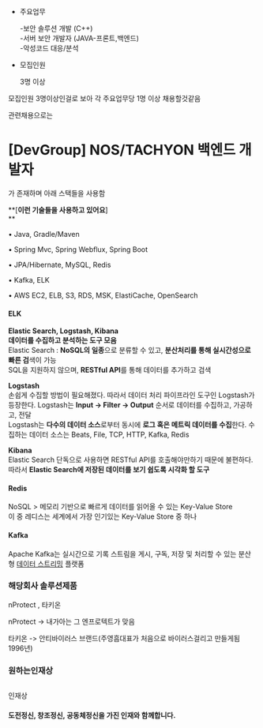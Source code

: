 - 주요업무
    
    -보안 솔루션 개발 (C++)  
    -서버 보안 개발자 (JAVA-프론트,백엔드)  
    -악성코드 대응/분석

- 모집인원
    
    3명 이상

모집인원 3명이상인걸로 보아 각 주요업무당 1명 이상 채용할것같음  

관련채용으로는  
# [DevGroup] NOS/TACHYON 백엔드 개발자

가 존재하며  아래 스택들을 사용함

**[****이런 기술들을 사용하고 있어요****]  
**  

• Java, Gradle/Maven

• Spring Mvc, Spring Webflux, Spring Boot

• JPA/Hibernate, MySQL, Redis

• Kafka, ELK

• AWS EC2, ELB, S3, RDS, MSK, ElastiCache, OpenSearch

#### ELK
**Elastic Search, Logstash, Kibana**  
**데이터를 수집하고 분석하는 도구 모음**  
Elastic Search : **NoSQL의 일종**으로 분류할 수 있고, **분산처리를 통해 실시간성으로 빠른 검**색이 가능  
SQL을 지원하지 않으며, **RESTful API**를 통해 데이터를 추가하고 검색  

**Logstash**  
손쉽게 수집할 방법이 필요해졌다. 따라서 데이터 처리 파이프라인 도구인 Logstash가 등장한다. Logstash는 **Input → Filter → Output** 순서로 데이터를 수집하고, 가공하고, 전달  
Logstash는 **다수의 데이터 소스**로부터 동시에 **로그 혹은 메트릭 데이터를 수집**한다. 수집하는 데이터 소스는 Beats, File, TCP, HTTP, Kafka, Redis  

**Kibana**  
Elastic Search 단독으로 사용하면 RESTful API를 호출해야만하기 때문에 불편하다. 따라서 **Elastic Search에 저장된 데이터를 보기 쉽도록 시각화 할 도구**  



#### Redis  
NoSQL > 메모리 기반으로 빠르게 데이터를 읽어올 수 있는 Key-Value Store  
이 중 레디스는 세계에서 가장 인기있는 Key-Value Store 중 하나  

#### Kafka
Apache Kafka는 실시간으로 기록 스트림을 게시, 구독, 저장 및 처리할 수 있는 분산형 [데이터 스트리밍](https://www.redhat.com/ko/topics/integration/what-is-streaming-data) 플랫폼


### 해당회사 솔루션제품

nProtect , 타키온  

nProtect -> 내가아는 그 엔프로텍트가 맞음

타키온 -> 안티바이러스 브랜드(주영흠대표가 처음으로 바이러스걸리고 만들게됨 1996년)


### 원하는인재상

##   
인재상

#### 도전정신, 창조정신, 공동체정신을 가진 인재와 함께합니다.